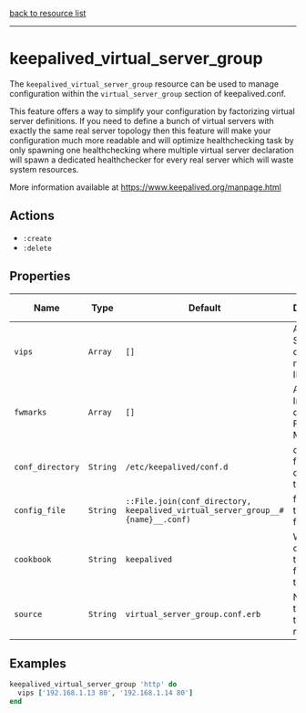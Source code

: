 [back to resource list](https://github.com/sous-chefs/keepalived#resources)

---

# keepalived_virtual_server_group

The `keepalived_virtual_server_group` resource can be used to manage configuration within the `virtual_server_group` section of keepalived.conf.

This feature offers a way to simplify your configuration by factorizing virtual server definitions. If you need to define a  bunch  of  virtual  servers  with  exactly  the same real server topology then this feature will make your configuration  much  more  readable  and  will  optimize healthchecking  task by only spawning one healthchecking where multiple virtual server declaration will spawn  a  dedicated  healthchecker  for every real server which will waste system resources.

More information available at <https://www.keepalived.org/manpage.html>

## Actions

- `:create`
- `:delete`

## Properties

| Name        | Type        |  Default | Description | Allowed Values |
------------- | ----------- | -------- | ----------- | -------------- |
| `vips`      | `Array`     | `[]` | Array of Strings declaring machine IPs + Ports | |
| `fwmarks`   | `Array`     | `[]` | Array of Integers declaring Firewall Marks | |
| `conf_directory` | `String` | `/etc/keepalived/conf.d` | directory for the config file to reside in | |
| `config_file` | `String` | `::File.join(conf_directory, keepalived_virtual_server_group__#{name}__.conf)` | full path to the config file | |
| `cookbook` | `String` | `keepalived` | Which cookbook to look in for the template | |
| `source` | `String` | `virtual_server_group.conf.erb` | Name of the template to render | |

## Examples

```ruby
keepalived_virtual_server_group 'http' do
  vips ['192.168.1.13 80', '192.168.1.14 80']
end
```
